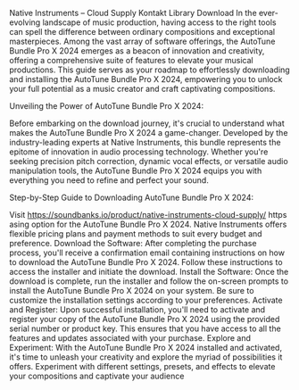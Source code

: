 
Native Instruments – Cloud Supply  Kontakt Library Download In the ever-evolving landscape of music production, having access to the right tools can spell the difference between ordinary compositions and exceptional masterpieces. Among the vast array of software offerings, the AutoTune Bundle Pro X 2024 emerges as a beacon of innovation and creativity, offering a comprehensive suite of features to elevate your musical productions. This guide serves as your roadmap to effortlessly downloading and installing the AutoTune Bundle Pro X 2024, empowering you to unlock your full potential as a music creator and craft captivating compositions.

Unveiling the Power of AutoTune Bundle Pro X 2024:

Before embarking on the download journey, it's crucial to understand what makes the AutoTune Bundle Pro X 2024 a game-changer. Developed by the industry-leading experts at Native Instruments, this bundle represents the epitome of innovation in audio processing technology. Whether you're seeking precision pitch correction, dynamic vocal effects, or versatile audio manipulation tools, the AutoTune Bundle Pro X 2024 equips you with everything you need to refine and perfect your sound.

Step-by-Step Guide to Downloading AutoTune Bundle Pro X 2024:

Visit https://soundbanks.io/product/native-instruments-cloud-supply/ https asing option for the AutoTune Bundle Pro X 2024. Native Instruments offers flexible pricing plans and payment methods to suit every budget and preference.
Download the Software: After completing the purchase process, you'll receive a confirmation email containing instructions on how to download the AutoTune Bundle Pro X 2024. Follow these instructions to access the installer and initiate the download.
Install the Software: Once the download is complete, run the installer and follow the on-screen prompts to install the AutoTune Bundle Pro X 2024 on your system. Be sure to customize the installation settings according to your preferences.
Activate and Register: Upon successful installation, you'll need to activate and register your copy of the AutoTune Bundle Pro X 2024 using the provided serial number or product key. This ensures that you have access to all the features and updates associated with your purchase.
Explore and Experiment: With the AutoTune Bundle Pro X 2024 installed and activated, it's time to unleash your creativity and explore the myriad of possibilities it offers. Experiment with different settings, presets, and effects to elevate your compositions and captivate your audience
